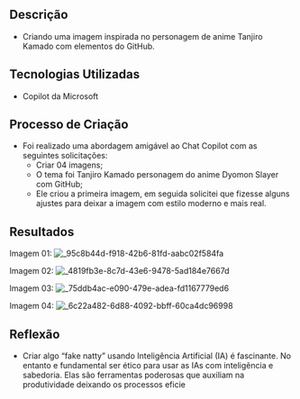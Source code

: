 ## Descrição
- Criando uma imagem inspirada no personagem de anime Tanjiro Kamado com elementos do GitHub.

## Tecnologias Utilizadas
- Copilot da Microsoft

## Processo de Criação
- Foi realizado uma abordagem amigável ao Chat Copilot com as seguintes solicitações:
  - Criar 04 imagens;
  - O tema foi Tanjiro Kamado personagem do anime Dyomon Slayer com GitHub;
  - Ele criou a primeira imagem, em seguida solicitei que fizesse alguns ajustes para deixar a imagem com estilo moderno e mais real.

## Resultados
Imagem 01:
![_95c8b44d-f918-42b6-81fd-aabc02f584fa](https://github.com/user-attachments/assets/08c66b27-1437-47e7-8ef5-7cb8c76f0b2f)

Imagem 02:
![_4819fb3e-8c7d-43e6-9478-5ad184e7667d](https://github.com/user-attachments/assets/568fb725-6073-4fd0-a6fb-030f4ab9906e)

Imagem 03:
![_75ddb4ac-e090-479e-adea-fd1167779ed6](https://github.com/user-attachments/assets/bde4c6a5-dfd4-4dd5-9fce-067c878dd4d7)

Imagem 04:
![_6c22a482-6d88-4092-bbff-60ca4dc96998](https://github.com/user-attachments/assets/89e50254-5c9f-43ea-a6ae-8c1967716944)

## Reflexão
- Criar algo “fake natty” usando Inteligência Artificial (IA) é fascinante. No entanto e fundamental ser ético para usar as IAs com inteligência e sabedoria. Elas são ferramentas poderosas que auxiliam na produtividade deixando os processos eficie

